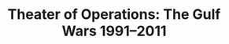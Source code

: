 ---
ee_id: '4472'
site: '1'
type: '5'
title: 'Theater of Operations: The Gulf Wars 1991–2011'
url: theater-of-operations-the-gulf-wars-19912011
year: '2019'
venue: MoMA P.S.1, NY
pitch: The good ppl @ Rhizome gave the IRL treatment 2 my 2005 readymade vid game
  Bomb Iraq
ps:
imgs: theatre-of-war-2019-12-db-ms--l2CF.jpg
things: "[4038] [2005-020-bomb-iraq] 2005-020-Bomb Iraq"
layout: shows
---